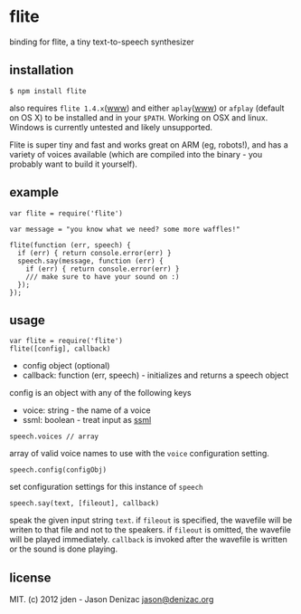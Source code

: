 # flite
binding for flite, a tiny text-to-speech synthesizer

## installation

    $ npm install flite

also requires `flite 1.4.x`([www](http://www.speech.cs.cmu.edu/flite/)) and either `aplay`([www](http://alsa.opensrc.org/Aplay)) or `afplay` (default on OS X) to be installed and in your `$PATH`. Working on OSX and linux. Windows is currently untested and likely unsupported.

Flite is super tiny and fast and works great on ARM (eg, robots!), and has a variety of voices available (which are compiled into the binary - you probably want to build it yourself).

## example

    var flite = require('flite')

    var message = "you know what we need? some more waffles!"

    flite(function (err, speech) {
      if (err) { return console.error(err) }
      speech.say(message, function (err) {
        if (err) { return console.error(err) }
        /// make sure to have your sound on :)
      });
    });

## usage

    var flite = require('flite')
    flite([config], callback)

 - config object (optional)
 - callback: function (err, speech) - initializes and returns a speech object

config is an object with any of the following keys

 - voice: string - the name of a voice
 - ssml: boolean - treat input as [ssml](http://en.wikipedia.org/wiki/Speech_Synthesis_Markup_Language)


`speech.voices // array`

  array of valid voice names to use with the `voice` configuration setting.


`speech.config(configObj)`

  set configuration settings for this instance of `speech`

`speech.say(text, [fileout], callback)`

  speak the given input string `text`. if `fileout` is specified, the wavefile will be writen to that file and not to the speakers. if `fileout` is omitted, the wavefile will be played immediately. `callback` is invoked after the wavefile is written or the sound is done playing.

## license

MIT. (c) 2012 jden - Jason Denizac <jason@denizac.org>
